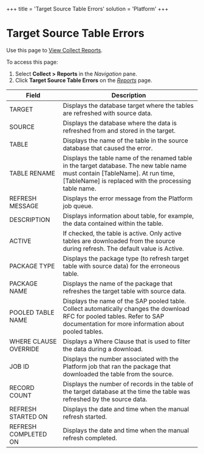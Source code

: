 +++
title = 'Target Source Table Errors'
solution = 'Platform'
+++

# Target Source Table Errors

<div class="use">

Use this page to [View Collect
Reports](../Use_Cases/View_Collect_Reports).

</div>

To access this page:

1.  Select <span style="font-weight: bold;">Collect \> Reports</span> in
    the <span style="font-style: italic;">Navigation</span> pane.
2.  Click <span style="font-weight: bold;">Target Source Table
    Errors</span> on the *[Reports](Reports)*
page.

| Field                 | Description                                                                                                                                                                                |
| --------------------- | ------------------------------------------------------------------------------------------------------------------------------------------------------------------------------------------ |
| TARGET                | Displays the database target where the tables are refreshed with source data.                                                                                                              |
| SOURCE                | Displays the database where the data is refreshed from and stored in the target.                                                                                                           |
| TABLE                 | Displays the name of the table in the source database that caused the error.                                                                                                               |
| TABLE RENAME          | Displays the table name of the renamed table in the target database. The new table name must contain \[TableName\]. At run time, \[TableName\] is replaced with the processing table name. |
| REFRESH MESSAGE       | Displays the error message from the Platform job queue.                                                                                                                                    |
| DESCRIPTION           | Displays information about table, for example, the data contained within the table.                                                                                                        |
| ACTIVE                | If checked, the table is active. Only active tables are downloaded from the source during refresh. The default value is Active.                                                            |
| PACKAGE TYPE          | Displays the package type (to refresh target table with source data) for the erroneous table.                                                                                              |
| PACKAGE NAME          | Displays the name of the package that refreshes the target table with source data.                                                                                                         |
| POOLED TABLE NAME     | Displays the name of the SAP pooled table. Collect automatically changes the download RFC for pooled tables. Refer to SAP documentation for more information about pooled tables.          |
| WHERE CLAUSE OVERRIDE | Displays a Where Clause that is used to filter the data during a download.                                                                                                                 |
| JOB ID                | Displays the number associated with the Platform job that ran the package that downloaded the table from the source.                                                                       |
| RECORD COUNT          | Displays the number of records in the table of the target database at the time the table was refreshed by the source data.                                                                 |
| REFRESH STARTED ON    | Displays the date and time when the manual refresh started.                                                                                                                                |
| REFRESH COMPLETED ON  | Displays the date and time when the manual refresh completed.                                                                                                                              |
